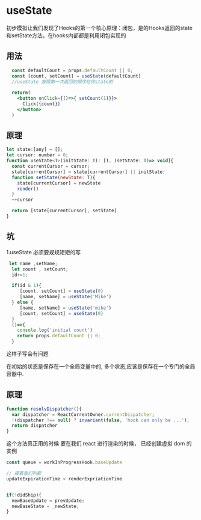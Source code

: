 # useState

初步模拟让我们发现了Hooks的第一个核心原理：闭包，是的Hooks返回的state和setState方法，在hooks内部都是利用闭包实现的

## 用法

``` jsx
  const defaultCount = props.defaultCount || 0;
  const [count, setCount] = useState(defaultCount)
  //useState 按照第一次返回的顺序给你state的
  
  return(
    <button onClick={()=>{ setCount(1)}}>
      Click({count})
    </button>
  )

```

## 原理

```js
let state:[any] = [];
let cursor: number = 0;
function useState<T>(initState: T): [T, (setState: T)=> void]{
  const currentCursor = cursor;
  state[currentCursor] = state[currentCursor] || initState;
  function setState(newState: T){
    state[currentCursor] = newState
    render()
  }
  ++cursor

  return [state[currentCursor], setState]
}
```

## 坑

1.useState 必须要规规矩矩的写

```js
 let name ,setName;
  let count , setCount;
  id+=1;

  if(id & 1){
     [count, setCount] = useState(0)
     [name, setName] = useState('Mike')
  } else {
     [name, setName] = useState('mike')
     [count, setCount] = useState(0)
  }
  ()=>{
    console.log('initial count')
    return props.defaultCount || 0;
  }
```

这样子写会有问题

在初始的状态是保存在一个全局变量中的, 多个状态,应该是保存在一个专门的全局容器中.

## 原理

```js
function resolvDispatcher(){
  var dispatcher = ReactCurrentOwner.currentDispatcher;
  !(dispatcher !== null) ? invariant(false, 'hook can only be ...');
  return dispatcher
}
```

这个方法真正用的时候 要在我们 react 进行渲染的时候， 已经创建虚拟 dom 的实例

```js
const queue = workInProgressHook.baseUpdate

// 接着我们判断
updateExpirationTime < renderExpriationTime


if(!didShip){
  newBaseUpdate = prevUpdate;
  newBaseState = _newState;
}

```
